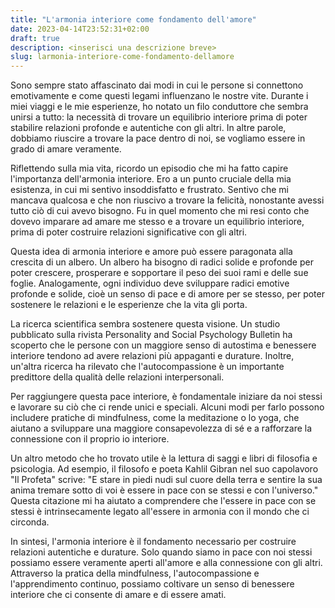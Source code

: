```yaml
---
title: "L'armonia interiore come fondamento dell'amore"
date: 2023-04-14T23:52:31+02:00
draft: true
description: <inserisci una descrizione breve>
slug: larmonia-interiore-come-fondamento-dellamore
---
```


Sono sempre stato affascinato dai modi in cui le persone si connettono emotivamente e come questi legami influenzano le nostre vite. Durante i miei viaggi e le mie esperienze, ho notato un filo conduttore che sembra unirsi a tutto: la necessità di trovare un equilibrio interiore prima di poter stabilire relazioni profonde e autentiche con gli altri. In altre parole, dobbiamo riuscire a trovare la pace dentro di noi, se vogliamo essere in grado di amare veramente.

Riflettendo sulla mia vita, ricordo un episodio che mi ha fatto capire l'importanza dell'armonia interiore. Ero a un punto cruciale della mia esistenza, in cui mi sentivo insoddisfatto e frustrato. Sentivo che mi mancava qualcosa e che non riuscivo a trovare la felicità, nonostante avessi tutto ciò di cui avevo bisogno. Fu in quel momento che mi resi conto che dovevo imparare ad amare me stesso e a trovare un equilibrio interiore, prima di poter costruire relazioni significative con gli altri.

Questa idea di armonia interiore e amore può essere paragonata alla crescita di un albero. Un albero ha bisogno di radici solide e profonde per poter crescere, prosperare e sopportare il peso dei suoi rami e delle sue foglie. Analogamente, ogni individuo deve sviluppare radici emotive profonde e solide, cioè un senso di pace e di amore per se stesso, per poter sostenere le relazioni e le esperienze che la vita gli porta.

La ricerca scientifica sembra sostenere questa visione. Un studio pubblicato sulla rivista Personality and Social Psychology Bulletin ha scoperto che le persone con un maggiore senso di autostima e benessere interiore tendono ad avere relazioni più appaganti e durature. Inoltre, un'altra ricerca ha rilevato che l'autocompassione è un importante predittore della qualità delle relazioni interpersonali.

Per raggiungere questa pace interiore, è fondamentale iniziare da noi stessi e lavorare su ciò che ci rende unici e speciali. Alcuni modi per farlo possono includere pratiche di mindfulness, come la meditazione o lo yoga, che aiutano a sviluppare una maggiore consapevolezza di sé e a rafforzare la connessione con il proprio io interiore.

Un altro metodo che ho trovato utile è la lettura di saggi e libri di filosofia e psicologia. Ad esempio, il filosofo e poeta Kahlil Gibran nel suo capolavoro "Il Profeta" scrive: "E stare in piedi nudi sul cuore della terra e sentire la sua anima tremare sotto di voi è essere in pace con se stessi e con l'universo." Questa citazione mi ha aiutato a comprendere che l'essere in pace con se stessi è intrinsecamente legato all'essere in armonia con il mondo che ci circonda.

In sintesi, l'armonia interiore è il fondamento necessario per costruire relazioni autentiche e durature. Solo quando siamo in pace con noi stessi possiamo essere veramente aperti all'amore e alla connessione con gli altri. Attraverso la pratica della mindfulness, l'autocompassione e l'apprendimento continuo, possiamo coltivare un senso di benessere interiore che ci consente di amare e di essere amati.
